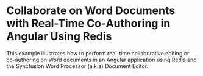 # Collaborate on Word Documents with Real-Time Co-Authoring in Angular Using Redis 
This example illustrates how to perform real-time collaborative editing or co-authoring on Word documents in an Angular application using Redis and the Syncfusion Word Processor (a.k.a) Document Editor.
